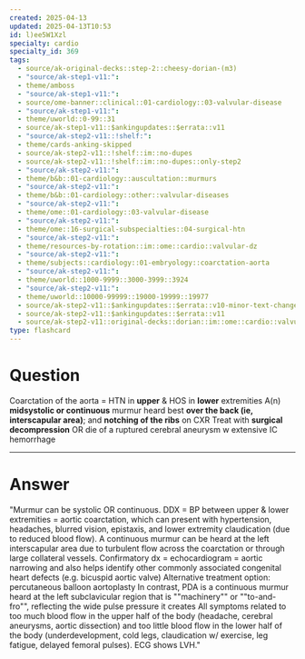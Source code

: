 ```yaml
---
created: 2025-04-13
updated: 2025-04-13T10:53
id: l)ee5W1Xzl
specialty: cardio
specialty_id: 369
tags:
  - source/ak-original-decks::step-2::cheesy-dorian-(m3)
  - "source/ak-step1-v11:": 
  - theme/amboss
  - "source/ak-step1-v11:": 
  - source/ome-banner::clinical::01-cardiology::03-valvular-disease
  - "source/ak-step1-v11:": 
  - theme/uworld::0-99::31
  - source/ak-step1-v11::$ankingupdates::$errata::v11
  - "source/ak-step2-v11::!shelf:": 
  - theme/cards-anking-skipped
  - source/ak-step2-v11::!shelf::im::no-dupes
  - source/ak-step2-v11::!shelf::im::no-dupes::only-step2
  - "source/ak-step2-v11:": 
  - theme/b&b::01-cardiology::auscultation::murmurs
  - "source/ak-step2-v11:": 
  - theme/b&b::01-cardiology::other::valvular-diseases
  - "source/ak-step2-v11:": 
  - theme/ome::01-cardiology::03-valvular-disease
  - "source/ak-step2-v11:": 
  - theme/ome::16-surgical-subspecialties::04-surgical-htn
  - "source/ak-step2-v11:": 
  - theme/resources-by-rotation::im::ome::cardio::valvular-dz
  - "source/ak-step2-v11:": 
  - theme/subjects::cardiology::01-embryology::coarctation-aorta
  - "source/ak-step2-v11:": 
  - theme/uworld::1000-9999::3000-3999::3924
  - "source/ak-step2-v11:": 
  - theme/uworld::10000-99999::19000-19999::19977
  - source/ak-step2-v11::$ankingupdates::$errata::v10-minor-text-changes
  - source/ak-step2-v11::$ankingupdates::$errata::v11
  - source/ak-step2-v11::original-decks::dorian::im::ome::cardio::valvular-dz"
type: flashcard
---
```


# Question
Coarctation of the aorta = HTN in **upper** & HOS in **lower** extremities    A(n) **midsystolic or continuous** murmur heard best **over the back (ie, interscapular area)**; and **notching of the ribs** on CXR  Treat with **surgical decompression** OR die of a ruptured cerebral aneurysm w extensive IC hemorrhage

---

# Answer
"Murmur can be systolic OR continuous.    DDX = BP between upper & lower extremities = aortic coarctation, which can present with hypertension, headaches, blurred vision, epistaxis, and lower extremity claudication (due to reduced blood flow). A continuous murmur can be heard at the left interscapular area due to turbulent flow across the coarctation or through large collateral vessels.     Confirmatory dx = echocardiogram = aortic narrowing and also helps identify other commonly associated congenital heart defects (e.g. bicuspid aortic valve)   Alternative treatment option: percutaneous balloon aortoplasty     In contrast, PDA is a continuous murmur heard at the left subclavicular region that is ""machinery"" or ""to-and-fro"", reflecting the wide pulse pressure it creates   All symptoms related to too much blood flow in the upper half of the body (headache, cerebral aneurysms, aortic dissection) and too little blood flow in the lower half of the body (underdevelopment, cold legs, claudication w/ exercise, leg fatigue, delayed femoral pulses). ECG shows LVH."